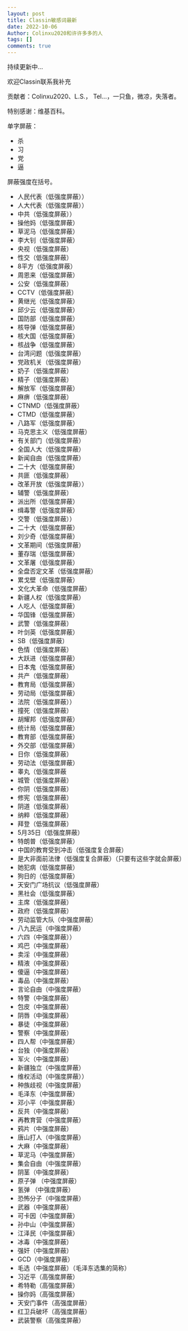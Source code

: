```yaml
---
layout: post
title: Classin敏感词最新
date: 2022-10-06
Author: Colinxu2020和许许多多的人
tags: []
comments: true
---
```

持续更新中...

欢迎Classin联系我补充

贡献者：Colinxu2020、L.S.， Tel...，一只鱼，微凉，失落者。

特别感谢：维基百科。

单字屏蔽：

- 杀
- 习
- 党
- 逼

屏蔽强度在括号。

- 人民代表（低强度屏蔽））
- 人大代表（低强度屏蔽））
- 中共（低强度屏蔽））
- 操他妈（低强度屏蔽）
- 草泥马（低强度屏蔽）
- 李大钊（低强度屏蔽）
- 央视（低强度屏蔽）
- 性交（低强度屏蔽）
- 8平方（低强度屏蔽）
- 周恩来（低强度屏蔽）
- 公安（低强度屏蔽）
- CCTV（低强度屏蔽）
- 黄继光（低强度屏蔽）
- 邱少云（低强度屏蔽）
- 国防部（低强度屏蔽）
- 核导弹（低强度屏蔽）
- 核大国（低强度屏蔽）
- 核战争（低强度屏蔽）
- 台湾问题（低强度屏蔽）
- 党政机关（低强度屏蔽）
- 奶子（低强度屏蔽）
- 精子（低强度屏蔽）
- 解放军（低强度屏蔽）
- 麻痹（低强度屏蔽）
- CTNMD（低强度屏蔽）
- CTMD（低强度屏蔽）
- 八路军（低强度屏蔽）
- 马克思主义（低强度屏蔽）
- 有关部门（低强度屏蔽）
- 全国人大（低强度屏蔽）
- 新闻自由（低强度屏蔽）
- 二十大（低强度屏蔽）
- 共匪（低强度屏蔽）
- 改革开放（低强度屏蔽））
- 辅警（低强度屏蔽）
- 派出所（低强度屏蔽）
- 缉毒警（低强度屏蔽）
- 交警（低强度屏蔽））
- 二十大（低强度屏蔽）
- 刘少奇（低强度屏蔽）
- 文革期间（低强度屏蔽）
- 董存瑞（低强度屏蔽）
- 文革屠（低强度屏蔽）
- 全盘否定文革（低强度屏蔽）
- 累戈壁（低强度屏蔽）
- 文化大革命（低强度屏蔽）
- 新疆人权（低强度屏蔽）
- 人吃人（低强度屏蔽）
- 华国锋（低强度屏蔽）
- 武警（低强度屏蔽）
- 叶剑英（低强度屏蔽）
- SB（低强度屏蔽）
- 色情（低强度屏蔽）
- 大跃进（低强度屏蔽）
- 日本鬼（低强度屏蔽）
- 共产（低强度屏蔽）
- 教育局（低强度屏蔽）
- 劳动局（低强度屏蔽）
- 法院（低强度屏蔽））
- 撞死（低强度屏蔽）
- 胡耀邦（低强度屏蔽）
- 统计局（低强度屏蔽）
- 教育部（低强度屏蔽）
- 外交部（低强度屏蔽）
- 日你（低强度屏蔽）
- 劳动法（低强度屏蔽）
- 睾丸（低强度屏蔽
- 城管（低强度屏蔽）
- 你阴（低强度屏蔽）
- 修宪（低强度屏蔽）
- 阴道（低强度屏蔽）
- 纳粹（低强度屏蔽）
- 拜登（低强度屏蔽）
- 5月35日（低强度屏蔽）
- 特朗普（低强度屏蔽）
- 中国的教育受到冲击（低强度复合屏蔽）
- 是大非面前法律（低强度复合屏蔽）（只要有这些字就会屏蔽）
- 她犯病（低强度屏蔽）
- 狗日的（低强度屏蔽）
- 天安门广场抗议（低强度屏蔽）
- 黑社会（低强度屏蔽）
- 主席（低强度屏蔽）
- 政府（低强度屏蔽）
- 劳动监管大队（中强度屏蔽）
- 八九民运（中强度屏蔽）
- 六四（中强度屏蔽））
- 鸡巴（中强度屏蔽）
- 卖淫（中强度屏蔽）
- 精液（中强度屏蔽）
- 傻逼（中强度屏蔽）
- 毒品（中强度屏蔽）
- 言论自由（中强度屏蔽）
- 特警（中强度屏蔽）
- 包皮（中强度屏蔽）
- 阴唇（中强度屏蔽）
- 暴徒（中强度屏蔽）
- 警察（中强度屏蔽）
- 四人帮（中强度屏蔽）
- 台独（中强度屏蔽）
- 军火（中强度屏蔽）
- 新疆独立（中强度屏蔽）
- 维权活动（中强度屏蔽））
- 种族歧视（中强度屏蔽）
- 毛泽东（中强度屏蔽）
- 邓小平（中强度屏蔽）
- 反共（中强度屏蔽）
- 再教育营（中强度屏蔽）
- 鸦片（中强度屏蔽）
- 唐山打人（中强度屏蔽）
- 大麻（中强度屏蔽）
- 草泥马（中强度屏蔽）
- 集会自由（中强度屏蔽）
- 阴茎（中强度屏蔽）
- 原子弹 （中强度屏蔽）
- 氢弹 （中强度屏蔽）
- 恐怖分子（中强度屏蔽）
- 武器（中强度屏蔽）
- 可卡因（中强度屏蔽）
- 孙中山（中强度屏蔽）
- 江泽民（中强度屏蔽）
- 冰毒（中强度屏蔽）
- 强奸（中强度屏蔽）
- GCD（中强度屏蔽）
- 毛选（中强度屏蔽）（毛泽东选集的简称）
- 习近平（高强度屏蔽）
- 希特勒（高强度屏蔽）
- 操你妈（高强度屏蔽）
- 天安门事件（高强度屏蔽）
- 红卫兵破坏（高强度屏蔽）
- 武装警察（高强度屏蔽）
